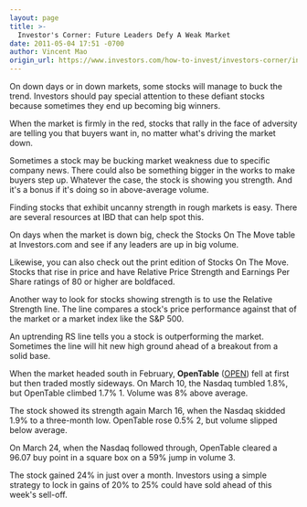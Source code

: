 ```yaml
---
layout: page
title: >-
  Investor's Corner: Future Leaders Defy A Weak Market
date: 2011-05-04 17:51 -0700
author: Vincent Mao
origin_url: https://www.investors.com/how-to-invest/investors-corner/investors-corner-future-leaders-defy-a-weak-market/
---
```


On down days or in down markets, some stocks will manage to buck the trend. Investors should pay special attention to these defiant stocks because sometimes they end up becoming big winners.

When the market is firmly in the red, stocks that rally in the face of adversity are telling you that buyers want in, no matter what's driving the market down.

Sometimes a stock may be bucking market weakness due to specific company news. There could also be something bigger in the works to make buyers step up. Whatever the case, the stock is showing you strength. And it's a bonus if it's doing so in above-average volume.

Finding stocks that exhibit uncanny strength in rough markets is easy. There are several resources at IBD that can help spot this.

On days when the market is down big, check the Stocks On The Move table at Investors.com and see if any leaders are up in big volume.

Likewise, you can also check out the print edition of Stocks On The Move. Stocks that rise in price and have Relative Price Strength and Earnings Per Share ratings of 80 or higher are boldfaced.

Another way to look for stocks showing strength is to use the Relative Strength line. The line compares a stock's price performance against that of the market or a market index like the S&P 500.

An uptrending RS line tells you a stock is outperforming the market. Sometimes the line will hit new high ground ahead of a breakout from a solid base.

When the market headed south in February, **OpenTable** ([OPEN](https://research.investors.com/quote.aspx?symbol=OPEN)) fell at first but then traded mostly sideways. On March 10, the Nasdaq tumbled 1.8%, but OpenTable climbed 1.7% 1. Volume was 8% above average.

The stock showed its strength again March 16, when the Nasdaq skidded 1.9% to a three-month low. OpenTable rose 0.5% 2, but volume slipped below average.

On March 24, when the Nasdaq followed through, OpenTable cleared a 96.07 buy point in a square box on a 59% jump in volume 3.

The stock gained 24% in just over a month. Investors using a simple strategy to lock in gains of 20% to 25% could have sold ahead of this week's sell-off.
